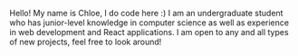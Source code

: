 Hello! My name is Chloe, I do code here :) I am an undergraduate student who has junior-level knowledge in computer science as well as experience in web development and React applications. I am open to any and all types of new projects, feel free to look around!
